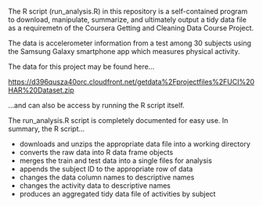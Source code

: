 The R script (run_analysis.R) in this repository is a self-contained program to download, manipulate, summarize, and ultimately output a tidy data 
file as a requiremetn of the Coursera Getting and Cleaning Data Course Project.

The data is accelerometer information from a test among 30 subjects using the Samsung Galaxy smartphone app which measures physical
activity.  

The data for this project may be found here...

https://d396qusza40orc.cloudfront.net/getdata%2Fprojectfiles%2FUCI%20HAR%20Dataset.zip

...and can also be access by running the R script itself.

The run_analysis.R script is completely documented for easy use.  In summary, the R script...
 
   - downloads and unzips the appropriate data file into a working directory
   - converts the raw data into R data frame objects
   - merges the train and test data into a single files for analysis
   - appends the subject ID to the appropriate row of data
   - changes the data column names to descriptive names
   - changes the activity data to descriptive names
   - produces an aggregated tidy data file of activities by subject
